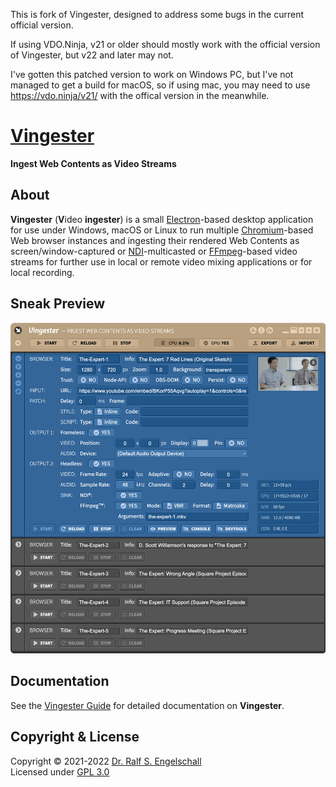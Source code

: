 
This is fork of Vingester, designed to address some bugs in the current official version. 

If using VDO.Ninja, v21 or older should mostly work with the official version of Vingester, but v22 and later may not.  

I've gotten this patched version to work on Windows PC, but I've not managed to get a build for macOS, so if using mac, you may need to use https://vdo.ninja/v21/ with the offical version in the meanwhile.

<img src="https://raw.githubusercontent.com/rse/vingester/master/vingester-icon.png" width="150" align="right" alt=""/>

[Vingester](https://vingester.app)
==================================

**Ingest Web Contents as Video Streams**

About
-----

**Vingester** (**V**ideo **ingester**) is a small
[Electron](https://www.electronjs.org/)-based desktop application
for use under Windows, macOS or Linux to run multiple
[Chromium](https://www.chromium.org/)-based Web browser instances and
ingesting their rendered Web Contents as screen/window-captured or
[NDI](https://www.ndi.tv/)-multicasted or [FFmpeg](https://ffmpeg.org)-based
video streams for further use in local or remote video mixing applications or
for local recording.

Sneak Preview
-------------

![Vingester Screenshot](vingester-screenshot.png)

Documentation
-------------

See the [Vingester Guide](https://vingester.app/guide/) for detailed
documentation on **Vingester**.

Copyright & License
-------------------

Copyright &copy; 2021-2022 [Dr. Ralf S. Engelschall](mailto:rse@engelschall.com)<br/>
Licensed under [GPL 3.0](https://spdx.org/licenses/GPL-3.0-only)

